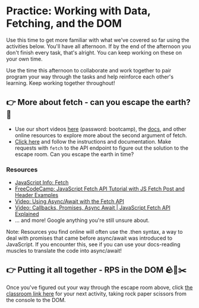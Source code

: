 # Practice: Working with Data, Fetching, and the DOM

Use this time to get more familiar with what we've covered so far using the activities below. You'll have all afternoon. If by the end of the afternoon you don't finish every task, that's alright. You can keep working on these on your own time.

Use the time this afternoon to collaborate and work together to pair program your way through the tasks and help reinforce each other's learning. Keep working together throughout!

## 👉 More about fetch - can you escape the earth? 🚀

- Use our short videos [here](https://vimeopro.com/schoolofcode/fetch-videos/) (password: bootcamp), the [docs](https://developer.mozilla.org/en-US/docs/Web/API/fetch), and other online resources to explore more about the second argument of fetch.
- [Click here](https://documenter.getpostman.com/view/2090159/TzRLkAk8) and follow the instructions and documentation. Make requests with `fetch` to the API endpoint to figure out the solution to the escape room. Can you escape the earth in time?

### Resources

- [JavaScript Info: Fetch](https://javascript.info/fetch)
- [FreeCodeCamp: JavaScript Fetch API Tutorial with JS Fetch Post and Header Examples](https://www.freecodecamp.org/news/javascript-fetch-api-tutorial-with-js-fetch-post-and-header-examples/)
- [Video: Using Async/Await with the Fetch API](https://www.youtube.com/watch?v=Yp9KIcSKTNo)
- [Video: Callbacks, Promises, Async Await | JavaScript Fetch API Explained](https://www.youtube.com/watch?v=VmQ6dHvnKIM)
- ... and more! Google anything you're still unsure about.

Note: Resources you find online will often use the .then syntax, a way to deal with promises that came before async/await was introduced to JavaScript. If you encounter this, see if you can use your docs-reading muscles to translate the code into async/await!

## 👉 Putting it all together - RPS in the DOM 🪨📄✂️

Once you've figured out your way through the escape room above, click [the classroom link here](https://classroom.github.com/a/8ybqonfb) for your next activity, taking rock paper scissors from the console to the DOM.
